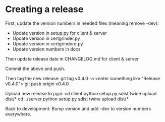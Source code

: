 Creating a release
====================

First, update the version numbers in needed files (meaning remove -dev):
* Update version in setup.py for client & server
* Update version in certgrinder.py
* Update version in certgrinderd.py
* Update version numbers in docs

Then update release date in CHANGELOG.md for client & server

Commit the above and push.

Then tag the new release:
    git tag v0.4.0 -a
    <enter something like "Release v0.4.0">
    git push origin v0.4.0

Upload new release to pypi:
    cd client
    python setup.py sdist
    twine upload dist/*
    cd ../server
    python setup.py sdist
    twine upload dist/*

Back to development: Bump version and add -dev to version numbers everywhere.

